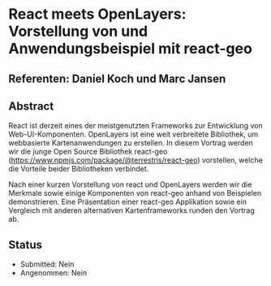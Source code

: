 # React meets OpenLayers: Vorstellung von und Anwendungsbeispiel mit react-geo

## Referenten: Daniel Koch und Marc Jansen

## Abstract

React ist derzeit eines der meistgenutzten Frameworks zur Entwicklung von
Web-UI-Komponenten. OpenLayers ist eine weit verbreitete Bibliothek, um
webbasierte Kartenanwendungen zu erstellen. In diesem Vortrag werden wir die
junge Open Source Bibliothek react-geo (https://www.npmjs.com/package/@terrestris/react-geo)
vorstellen, welche die Vorteile beider Bibliotheken verbindet.

Nach einer kurzen Vorstellung von react und OpenLayers werden wir die Merkmale
sowie einige Komponenten von react-geo anhand von Beispielen demonstrieren. Eine
Präsentation einer react-geo Applikation sowie ein Vergleich mit anderen alternativen
Kartenframeworks runden den Vortrag ab.

## Status
  * Submitted: Nein
  * Angenommen: Nein
